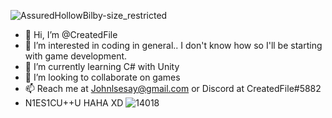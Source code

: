 ![AssuredHollowBilby-size_restricted](https://user-images.githubusercontent.com/108574011/176998791-1df0cd1d-3ded-4d2e-938f-e51fc9dbd6a1.gif)
- 👋 Hi, I’m @CreatedFile
- 👀 I’m interested in coding in general.. I don't know how so I'll be starting with game development.
- 🌱 I’m currently learning C# with Unity
- 💞️ I’m looking to collaborate on games
- 📫 Reach me at Johnlsesay@gmail.com or Discord at CreatedFile#5882
- N1ES1CU++U HAHA XD
![14018](https://user-images.githubusercontent.com/108574011/176998930-7b1f45ae-a652-412e-9fc4-abd57324ff54.gif)


<!---
CreatedFile/CreatedFile is a ✨ special ✨ repository because its `README.md` (this file) appears on your GitHub profile.
You can click the Preview link to take a look at your changes.
--->
